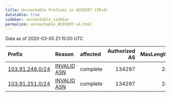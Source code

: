 ```yaml
---
title: Unreachable Prefixes in AS55507 (IPv4)
datatable: true
sidebar: unreachable_sidebar
permalink: unreachable_AS55507-v4.html
---
```


Data as of 2020-03-05 21:15:00 UTC


<div class="datatable-begin"></div>

| Prefix                                                   | Reason                                                                                                 | affected   |   Authorized AS |   MaxLength | Anchor                                       |   unreachable /24s |
|:---------------------------------------------------------|:-------------------------------------------------------------------------------------------------------|:-----------|----------------:|------------:|:---------------------------------------------|-------------------:|
| [103.91.248.0/24](https://stat.ripe.net/103.91.248.0/24) | [INVALID ASN](https://rpki-validator.ripe.net/announcement-preview?asn=AS55507&prefix=103.91.248.0/24) | complete   |          134297 |          24 | [APNIC](unreachable_APNIC_RPKI_Root-v4.html) |                  1 |
| [103.91.251.0/24](https://stat.ripe.net/103.91.251.0/24) | [INVALID ASN](https://rpki-validator.ripe.net/announcement-preview?asn=AS55507&prefix=103.91.251.0/24) | complete   |          134297 |          24 | [APNIC](unreachable_APNIC_RPKI_Root-v4.html) |                  1 |

<div class="datatable-end"></div>